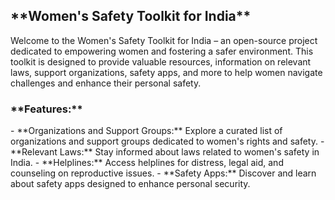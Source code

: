 <h2>**Women's Safety Toolkit for India**</h2>
Welcome to the Women's Safety Toolkit for India – an open-source project dedicated to empowering women and fostering a safer environment. This toolkit is designed to provide valuable resources, information on relevant laws, support organizations, safety apps, and more to help women navigate challenges and enhance their personal safety.

<h3>**Features:**</h3>
- **Organizations and Support Groups:** Explore a curated list of organizations and support groups dedicated to women's rights and safety.
- **Relevant Laws:** Stay informed about laws related to women's safety in India.
- **Helplines:** Access helplines for distress, legal aid, and counseling on reproductive issues.
- **Safety Apps:** Discover and learn about safety apps designed to enhance personal security.
